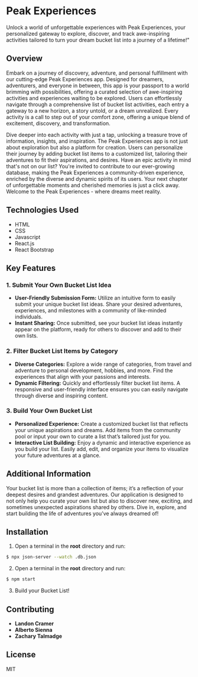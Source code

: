 # Peak Experiences

Unlock a world of unforgettable experiences with Peak Experiences, your personalized gateway to explore, discover, and track awe-inspiring activities tailored to turn your dream bucket list into a journey of a lifetime!"



## Overview
Embark on a journey of discovery, adventure, and personal fulfillment with our cutting-edge Peak Experiences app. Designed for dreamers, adventurers, and everyone in between, this app is your passport to a world brimming with possibilities, offering a curated selection of awe-inspiring activities and experiences waiting to be explored. Users can effortlessly navigate through a comprehensive list of bucket list activities, each entry a gateway to a new horizon, a story untold, or a dream unrealized. Every activity is a call to step out of your comfort zone, offering a unique blend of excitement, discovery, and transformation.

Dive deeper into each activity with just a tap, unlocking a treasure trove of information, insights, and inspiration. The Peak Experiences app is not just about exploration but also a platform for creation. Users can personalize their journey by adding bucket list items to a customized list, tailoring their adventures to fit their aspirations, and desires. Have an epic activity in mind that's not on our list? You're invited to contribute to our ever-growing database, making the Peak Experiences a community-driven experience, enriched by the diverse and dynamic spirits of its users. Your next chapter of unforgettable moments and cherished memories is just a click away. Welcome to the Peak Experiences - where dreams meet reality.


## Technologies Used

  - HTML
  - CSS
  - Javascript
  - React.js
  - React Bootstrap

## Key Features

### 1. Submit Your Own Bucket List Idea
   - **User-Friendly Submission Form:** Utilize an intuitive form to easily submit your unique bucket list ideas. Share your desired adventures, experiences, and milestones with a community of like-minded individuals.
   - **Instant Sharing:** Once submitted, see your bucket list ideas instantly appear on the platform, ready for others to discover and add to their own lists.

### 2. Filter Bucket List Items by Category
   - **Diverse Categories:** Explore a wide range of categories, from travel and adventure to personal development, hobbies, and more. Find the experiences that align with your passions and interests.
   - **Dynamic Filtering:** Quickly and effortlessly filter bucket list items. A responsive and user-friendly interface ensures you can easily navigate through diverse and inspiring content.

### 3. Build Your Own Bucket List
   - **Personalized Experience:** Create a customized bucket list that reflects your unique aspirations and dreams. Add items from the community pool or input your own to curate a list that’s tailored just for you.
   - **Interactive List Building:** Enjoy a dynamic and interactive experience as you build your list. Easily add, edit, and organize your items to visualize your future adventures at a glance.

## Additional Information

Your bucket list is more than a collection of items; it’s a reflection of your deepest desires and grandest adventures. Our application is designed to not only help you curate your own list but also to discover new, exciting, and sometimes unexpected aspirations shared by others. Dive in, explore, and start building the life of adventures you’ve always dreamed of!

## Installation

1. Open a terminal in the <b>root</b> directory and run:
```sh
$ npx json-server --watch .db.json
```
2. Open a terminal in the <b>root</b> directory and run:
```sh
$ npm start
```

3. Build your Bucket List!

## Contributing
- <b>Landon Cramer
- Alberto Sienna
- Zachary Talmadge </b>

## License
MIT